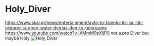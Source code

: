 # Holy_Diver
https://www.skai.gr/news/entertainment/ayto-to-talento-tis-kai-tin-pistopoiisi-open-water-dytrias-den-to-gnorizame
https://www.youtube.com/watch?v=XMmM9zXljP0
not a pro Diver but maybe Holy
![Holy_Diver](https://github.com/user-attachments/assets/a1bb528b-bdf1-40d0-8acc-8ae7c533dc39)
